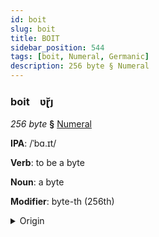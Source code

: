 ```yaml
---
id: boit
slug: boit
title: BOIT
sidebar_position: 544
tags: [boit, Numeral, Germanic]
description: 256 byte § Numeral
---
```


### boit&emsp;<span kind="abugida">ʋɽ̆ȷ</span>

*256 byte* **§** [Numeral](../../tags/Numeral)

**IPA**: /ˈbɑ.ɪt/

**Verb**: to be a byte

**Noun**: a byte

**Modifier**: byte-th (256th)

<details>
    <summary>Origin</summary>
    English byte /baɪt/<br/>
    <em>Germanic Language Family</em>
</details>